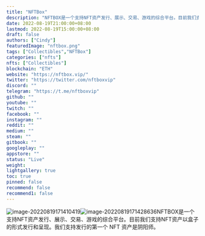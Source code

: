 ```yaml
---
title: "NFTBox"
description: "NFTBOX是一个支持NFT资产发行、展示、交易、游戏的综合平台。目前我们支持NFT资产以盒子的形式发行和呈现。我们支持发行的第一个 NFT 资产是阴阳师。"
date: 2022-08-19T21:00:00+08:00
lastmod: 2022-08-19T15:00:00+08:00
draft: false
authors: ["Cindy"]
featuredImage: "nftbox.png"
tags: ["Collectibles","NFTBox"]
categories: ["nfts"]
nfts: ["Collectibles"]
blockchain: "ETH"
website: "https://nftbox.vip/"
twitter: "https://twitter.com/nftboxvip"
discord: ""
telegram: "https://t.me/nftboxvip"
github: ""
youtube: ""
twitch: ""
facebook: ""
instagram: ""
reddit: ""
medium: ""
steam: ""
gitbook: ""
googleplay: ""
appstore: ""
status: "Live"
weight: 
lightgallery: true
toc: true
pinned: false
recommend: false
recommend1: false
---
```

![image-20220819171410419](C:\Users\admin\AppData\Roaming\Typora\typora-user-images\image-20220819171410419.png)![image-20220819171428636](C:\Users\admin\AppData\Roaming\Typora\typora-user-images\image-20220819171428636.png)NFTBOX是一个支持NFT资产发行、展示、交易、游戏的综合平台。目前我们支持NFT资产以盒子的形式发行和呈现。我们支持发行的第一个 NFT 资产是阴阳师。